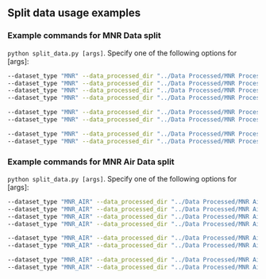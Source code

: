 ## Split data usage examples

### Example commands for MNR Data split
```python split_data.py [args]```. Specify  one of the following options for [args]:
```bash
--dataset_type "MNR" --data_processed_dir "../Data Processed/MNR Processed/" --feature_type "Sensor"
--dataset_type "MNR" --data_processed_dir "../Data Processed/MNR Processed/" --feature_type "Sensor+PW"
--dataset_type "MNR" --data_processed_dir "../Data Processed/MNR Processed/" --feature_type "Tag+Sensor"
--dataset_type "MNR" --data_processed_dir "../Data Processed/MNR Processed/" --feature_type "Tag+Sensor+PW"

--dataset_type "MNR" --data_processed_dir "../Data Processed/MNR Processed/" --feature_type "Tag+Sensor+Image" --object_model_name "SSD ResNet50 V1 FPN 1024x1024 (RetinaNet50)"
--dataset_type "MNR" --data_processed_dir "../Data Processed/MNR Processed/" --feature_type "Tag+Sensor+Image" --object_model_name "EfficientDet D7 1536x1536"

--dataset_type "MNR" --data_processed_dir "../Data Processed/MNR Processed/" --feature_type "Tag+Sensor+Image+PW" --object_model_name "SSD ResNet50 V1 FPN 1024x1024 (RetinaNet50)"
--dataset_type "MNR" --data_processed_dir "../Data Processed/MNR Processed/" --feature_type "Tag+Sensor+Image+PW" --object_model_name "EfficientDet D7 1536x1536"
```
### Example commands for MNR Air Data split
```python split_data.py [args]```. Specify one of the following options for [args]:
```bash
--dataset_type "MNR_AIR" --data_processed_dir "../Data Processed/MNR Air Processed/" --feature_type "Sensor"
--dataset_type "MNR_AIR" --data_processed_dir "../Data Processed/MNR Air Processed/" --feature_type "Sensor+PW"
--dataset_type "MNR_AIR" --data_processed_dir "../Data Processed/MNR Air Processed/" --feature_type "Tag+Sensor"
--dataset_type "MNR_AIR" --data_processed_dir "../Data Processed/MNR Air Processed/" --feature_type "Tag+Sensor+PW"

--dataset_type "MNR_AIR" --data_processed_dir "../Data Processed/MNR Air Processed/" --feature_type "Tag+Sensor+Image" --object_model_name "SSD ResNet50 V1 FPN 1024x1024 (RetinaNet50)"
--dataset_type "MNR_AIR" --data_processed_dir "../Data Processed/MNR Air Processed/" --feature_type "Tag+Sensor+Image" --object_model_name "EfficientDet D7 1536x1536"

--dataset_type "MNR_AIR" --data_processed_dir "../Data Processed/MNR Air Processed/" --feature_type "Tag+Sensor+Image+PW" --object_model_name "SSD ResNet50 V1 FPN 1024x1024 (RetinaNet50)"
--dataset_type "MNR_AIR" --data_processed_dir "../Data Processed/MNR Air Processed/" --feature_type "Tag+Sensor+Image+PW" --object_model_name "EfficientDet D7 1536x1536"
```